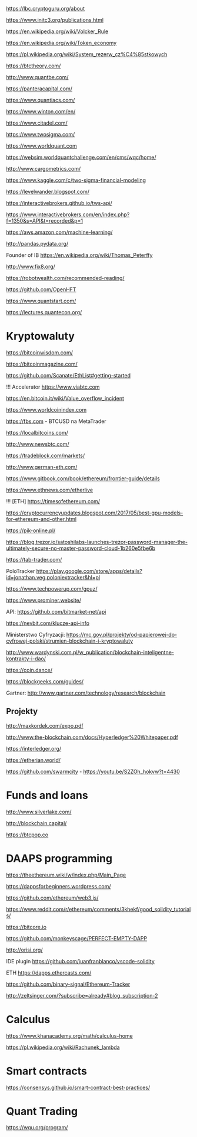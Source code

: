 https://lbc.cryptoguru.org/about

https://www.initc3.org/publications.html

https://en.wikipedia.org/wiki/Volcker_Rule

https://en.wikipedia.org/wiki/Token_economy

https://pl.wikipedia.org/wiki/System_rezerw_cz%C4%85stkowych

https://btctheory.com/

http://www.quantbe.com/

https://panteracapital.com/

https://www.quantiacs.com/

https://www.winton.com/en/

https://www.citadel.com/

https://www.twosigma.com/

https://www.worldquant.com

https://websim.worldquantchallenge.com/en/cms/wqc/home/

http://www.cargometrics.com/

https://www.kaggle.com/c/two-sigma-financial-modeling

https://levelwander.blogspot.com/

https://interactivebrokers.github.io/tws-api/

https://www.interactivebrokers.com/en/index.php?f=1350&s=API&t=recorded&p=1

https://aws.amazon.com/machine-learning/

http://pandas.pydata.org/

Founder of IB https://en.wikipedia.org/wiki/Thomas_Peterffy

http://www.fix8.org/

https://robotwealth.com/recommended-reading/

https://github.com/OpenHFT

https://www.quantstart.com/

https://lectures.quantecon.org/

# Kryptowaluty

https://bitcoinwisdom.com/

https://bitcoinmagazine.com/

https://github.com/Scanate/EthList#getting-started

!!! Accelerator https://www.viabtc.com

https://en.bitcoin.it/wiki/Value_overflow_incident

https://www.worldcoinindex.com

https://fbs.com - BTCUSD na MetaTrader

https://localbitcoins.com/

http://www.newsbtc.com/

https://tradeblock.com/markets/

http://www.german-eth.com/

https://www.gitbook.com/book/ethereum/frontier-guide/details

https://www.ethnews.com/etherlive

!!! [ETH] https://timesofethereum.com/

https://cryptocurrencyupdates.blogspot.com/2017/05/best-gpu-models-for-ethereum-and-other.html

https://pik-online.pl/

https://blog.trezor.io/satoshilabs-launches-trezor-password-manager-the-ultimately-secure-no-master-password-cloud-1b260e5fbe6b

https://tab-trader.com/

PoloTracker https://play.google.com/store/apps/details?id=jonathan.veg.poloniextracker&hl=pl

https://www.techpowerup.com/gpuz/

https://www.prominer.website/

API: https://github.com/bitmarket-net/api

https://nevbit.com/klucze-api-info

Ministerstwo Cyfryzacji: https://mc.gov.pl/projekty/od-papierowej-do-cyfrowej-polski/strumien-blockchain-i-kryptowaluty

http://www.wardynski.com.pl/w_publication/blockchain-inteligentne-kontrakty-i-dao/

https://coin.dance/

https://blockgeeks.com/guides/

Gartner: http://www.gartner.com/technology/research/blockchain

## Projekty 

http://maxkordek.com/expo.pdf

http://www.the-blockchain.com/docs/Hyperledger%20Whitepaper.pdf

https://interledger.org/

https://etherian.world/

https://github.com/swarmcity - https://youtu.be/S2ZOh_hokvw?t=4430

# Funds and loans

http://www.silverlake.com/

http://blockchain.capital/

https://btcpop.co


# DAAPS programming

https://theethereum.wiki/w/index.php/Main_Page

https://dappsforbeginners.wordpress.com/

https://github.com/ethereum/web3.js/

https://www.reddit.com/r/ethereum/comments/3khekf/good_solidity_tutorials/

https://bitcore.io

https://github.com/monkeyscage/PERFECT-EMPTY-DAPP

http://orisi.org/

IDE plugin https://github.com/juanfranblanco/vscode-solidity

ETH https://dapps.ethercasts.com/

https://github.com/binary-signal/Ethereum-Tracker

http://zeltsinger.com/?subscribe=already#blog_subscription-2

# Calculus

https://www.khanacademy.org/math/calculus-home

https://pl.wikipedia.org/wiki/Rachunek_lambda

# Smart contracts

https://consensys.github.io/smart-contract-best-practices/

# Quant Trading

https://wqu.org/program/


